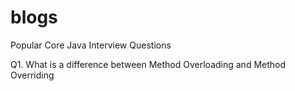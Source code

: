 # blogs

Popular Core Java Interview Questions

Q1. What is a difference between Method Overloading and Method Overriding 
